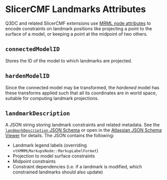 # SlicerCMF Landmarks Attributes 

Q3DC and related SlicerCMF extensions use [MRML node attributes][attributes] to encode 
constraints on landmark positions like projecting a point to the surface of a model, or
keeping a point at the midpoint of two others.

[attributes]: https://slicer.readthedocs.io/en/latest/developer_guide/mrml_overview.html#mrml-node-attributes

## `connectedModelID`

Stores the ID of the model to which landmarks are projected.

## `hardenModelID`

Since the connected model may be transformed, the _hardened_ model has these transforms 
applied such that all its coordinates are in world space, suitable for computing landmark
projections. 

## `landmarkDescription`

A JSON string storing landmark constraints and related metadata. See the 
[`landmarkDescription` JSON Schema][schema] or open in the 
[Atlassian JSON Schema Viewer][viewer] for details. The JSON contains the following:

- Landmark legend labels (overriding `vtkMRMLMarkupsNode::MarkupLabelFormat`)
- Projection to model surface constraints
- Midpoint constraints
- Constraint dependencies (i.e. if a landmark is modified, which constrained landmarks should also update)

[schema]: ./landmarkDescription.schema.json
[viewer]: https://json-schema.app/view/%23?url=https%3A%2F%2Fraw.githubusercontent.com%2FDCBIA-OrthoLab%2FQ3DCExtension%2Fmaster%2Fdocs%2FlandmarkDescription.schema.json
